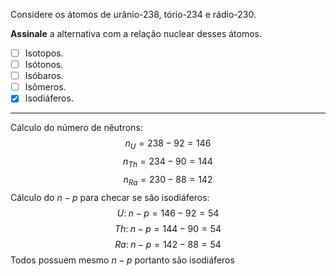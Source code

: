 Considere os átomos de urânio-238, tório-234 e rádio-230.

**Assinale** a alternativa com a relação nuclear desses átomos.

- [ ] Isotopos.
- [ ] Isótonos.
- [ ] Isóbaros.
- [ ] Isômeros.
- [x] Isodiáferos.

---

Cálculo do número de nêutrons:
$$n_{U}=238-92=146$$
$$n_{Th}=234-90=144$$
$$n_{Ra}=230-88=142$$
Cálculo do $n-p$ para checar se são isodiáferos:
$$U: \;n-p=146-92=54$$
$$Th :\;n-p=144-90=54$$
$$Ra:\;n-p=142-88=54$$
Todos possuem mesmo $n-p$ portanto são isodiáferos

